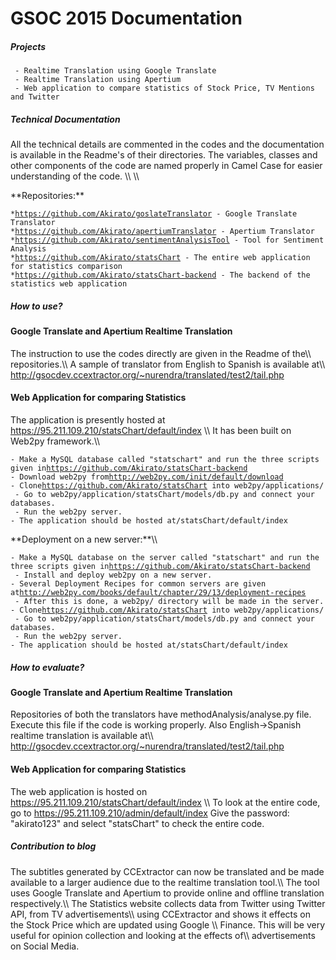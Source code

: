 # GSOC 2015 Documentation

##### Projects

` - Realtime Translation using Google Translate`\
` - Realtime Translation using Apertium`\
` - Web application to compare statistics of Stock Price, TV Mentions and Twitter`

##### Technical Documentation

All the technical details are commented in the codes and the
documentation is available in the Readme\'s of their directories. The
variables, classes and other components of the code are named properly
in Camel Case for easier understanding of the code. \\\\ \\\\

 **Repositories:\*\*

` * `[`https://github.com/Akirato/goslateTranslator`](https://github.com/Akirato/goslateTranslator)` - Google Translate Translator`\
` * `[`https://github.com/Akirato/apertiumTranslator`](https://github.com/Akirato/apertiumTranslator)` - Apertium Translator`\
` * `[`https://github.com/Akirato/sentimentAnalysisTool`](https://github.com/Akirato/sentimentAnalysisTool)` - Tool for Sentiment Analysis`\
` * `[`https://github.com/Akirato/statsChart`](https://github.com/Akirato/statsChart)` - The entire web application for statistics comparison`\
` * `[`https://github.com/Akirato/statsChart-backend`](https://github.com/Akirato/statsChart-backend)` - The backend of the statistics web application`

##### How to use?

#### Google Translate and Apertium Realtime Translation

The instruction to use the codes directly are given in the Readme of
the\\\\ repositories.\\\\ A sample of translator from English to Spanish
is available at\\\\
<http://gsocdev.ccextractor.org/~nurendra/translated/test2/tail.php>

#### Web Application for comparing Statistics

The application is presently hosted at
<https://95.211.109.210/statsChart/default/index> \\\\ It has been built
on Web2py framework.\\\\

` - Make a MySQL database called "statschart" and run the three scripts given in `[`https://github.com/Akirato/statsChart-backend`](https://github.com/Akirato/statsChart-backend)\
` - Download web2py from `[`http://web2py.com/init/default/download`](http://web2py.com/init/default/download)\
` - Clone `[`https://github.com/Akirato/statsChart`](https://github.com/Akirato/statsChart)` into web2py/applications/`\
` - Go to web2py/application/statsChart/models/db.py and connect your databases.`\
` - Run the web2py server.`\
` - The application should be hosted at `<host-server>`/statsChart/default/index`

 **Deployment on a new server:\*\*\\\\

` - Make a MySQL database on the server called "statschart" and run the three scripts given in `[`https://github.com/Akirato/statsChart-backend`](https://github.com/Akirato/statsChart-backend)\
` - Install and deploy web2py on a new server.`\
` - Several Deployment Recipes for common servers are given at `[`http://web2py.com/books/default/chapter/29/13/deployment-recipes`](http://web2py.com/books/default/chapter/29/13/deployment-recipes)\
` - After this is done, a web2py/ directory will be made in the server.`\
` - Clone `[`https://github.com/Akirato/statsChart`](https://github.com/Akirato/statsChart)` into web2py/applications/`\
` - Go to web2py/application/statsChart/models/db.py and connect your databases.`\
` - Run the web2py server.`\
` - The application should be hosted at `<host-server>`/statsChart/default/index`

##### How to evaluate?

#### Google Translate and Apertium Realtime Translation

Repositories of both the translators have methodAnalysis/analyse.py
file. Execute this file if the code is working properly. Also
English-\>Spanish realtime translation is available at\\\\
<http://gsocdev.ccextractor.org/~nurendra/translated/test2/tail.php>

#### Web Application for comparing Statistics

The web application is hosted on
<https://95.211.109.210/statsChart/default/index> \\\\ To look at the
entire code, go to <https://95.211.109.210/admin/default/index> Give the
password: \"akirato123\" and select \"statsChart\" to check the entire
code.

##### Contribution to blog

The subtitles generated by CCExtractor can now be translated and be made
available to a larger audience due to the realtime translation tool.\\\\
The tool uses Google Translate and Apertium to provide online and
offline translation respectively.\\\\ The Statistics website collects
data from Twitter using Twitter API, from TV advertisements\\\\ using
CCExtractor and shows it effects on the Stock Price which are updated
using Google \\\\ Finance. This will be very useful for opinion
collection and looking at the effects of\\\\ advertisements on Social
Media.
